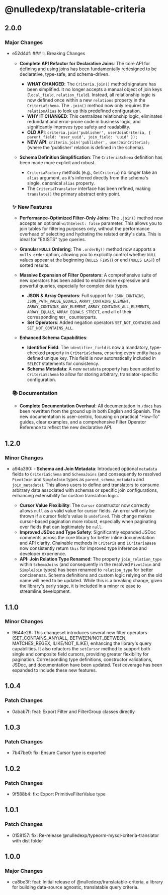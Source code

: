 # @nulledexp/translatable-criteria

## 2.0.0

### Major Changes

- e52d4df: ### 💥 Breaking Changes

  - **Complete API Refactor for Declarative Joins**: The core API for defining and using joins has been fundamentally redesigned to be declarative, type-safe, and schema-driven.

    - **WHAT CHANGED**: The `Criteria.join()` method signature has been simplified. It no longer accepts a manual object of join keys (`local_field`, `relation_field`). Instead, all relationship logic is now defined once within a new `relations` property in the `CriteriaSchema`. The `.join()` method now only requires the `relationAlias` to look up this predefined configuration.
    - **WHY IT CHANGED**: This centralizes relationship logic, eliminates redundant and error-prone code in business logic, and significantly improves type safety and readability.
    - **OLD API**: `criteria.join('publisher', userJoinCriteria, { parent_field: 'user_uuid', join_field: 'uuid' });`
    - **NEW API**: `criteria.join('publisher', userJoinCriteria);` (where the 'publisher' relation is defined in the schema).

  - **Schema Definition Simplification**: The `CriteriaSchema` definition has been made more explicit and robust.
    - `CriteriaFactory` methods (e.g., `GetCriteria`) no longer take an `alias` argument, as it's inferred directly from the schema's single, canonical `alias` property.
    - The `CriteriaTranslator` interface has been refined, making `translate()` the primary abstract entry point.

  ### ✨ New Features

  - **Performance-Optimized Filter-Only Joins**: The `.join()` method now accepts an optional `withSelect: false` parameter. This allows you to join tables for filtering purposes only, without the performance overhead of selecting and hydrating the related entity's data. This is ideal for "EXISTS" type queries.
  - **Granular `NULLS` Ordering**: The `.orderBy()` method now supports a `nulls_order` option, allowing you to explicitly control whether `NULL` values appear at the beginning (`NULLS FIRST`) or end (`NULLS LAST`) of sorted results.
  - **Massive Expansion of Filter Operators**: A comprehensive suite of new operators has been added to enable more expressive and powerful queries, especially for complex data types.

    - **JSON & Array Operators**: Full support for `JSON_CONTAINS`, `JSON_PATH_VALUE_EQUALS`, `ARRAY_CONTAINS_ELEMENT`, `ARRAY_CONTAINS_ANY_ELEMENT`, `ARRAY_CONTAINS_ALL_ELEMENTS`, `ARRAY_EQUALS`, `ARRAY_EQUALS_STRICT`, and all of their corresponding `NOT_` counterparts.
    - **Set Operators**: Added negation operators `SET_NOT_CONTAINS` and `SET_NOT_CONTAINS_ALL`.

  - **Enhanced Schema Capabilities**:
    - **Identifier Field**: The `identifier_field` is now a mandatory, type-checked property in `CriteriaSchema`, ensuring every entity has a defined unique key. This field is now automatically included in `SELECT` statements for consistency.
    - **Schema Metadata**: A new `metadata` property has been added to `CriteriaSchema` to allow for storing arbitrary, translator-specific configuration.

  ### 📚 Documentation

  - **Complete Documentation Overhaul**: All documentation in `/docs` has been rewritten from the ground up in both English and Spanish. The new documentation is user-centric, focusing on practical "How-To" guides, clear examples, and a comprehensive Filter Operator Reference to reflect the new declarative API.

## 1.2.0

### Minor Changes

- a94a390: - **Schema and Join Metadata**: Introduced optional `metadata` fields to `CriteriaSchema` and `SchemaJoins` (and consequently to resolved `PivotJoin` and `SimpleJoin` types as `parent_schema_metadata` and `join_metadata`). This allows users to define and translators to consume arbitrary data associated with schemas or specific join configurations, enhancing extensibility for custom translation logic.

  - **Cursor Value Flexibility**: The `Cursor` constructor now correctly allows `null` as a valid value for cursor fields. An error will only be thrown if a cursor field's value is `undefined`. This change makes cursor-based pagination more robust, especially when paginating over fields that can legitimately be `null`.
  - **Improved JSDoc and Type Safety**: Significantly expanded JSDoc comments across the core library for better inline documentation and API clarity. Chainable methods in `Criteria` and `ICriteriaBase` now consistently return `this` for improved type inference and developer experience.
  - **API: Join Relation Type Renamed**: The property `join_relation_type` within `SchemaJoins` (and consequently in the resolved `PivotJoin` and `SimpleJoin` types) has been renamed to `relation_type` for better conciseness. Schema definitions and custom logic relying on the old name will need to be updated. While this is a breaking change, given the library's early stage, it is included in a minor release to streamline development.

## 1.1.0

### Minor Changes

- 9644e29: This changeset introduces several new filter operators (SET_CONTAINS_ANY/ALL, BETWEEN/NOT_BETWEEN, MATCHES_REGEX, ILIKE/NOT_ILIKE), enhancing the library's query capabilities. It also refactors the `setCursor` method to support both single and composite field cursors, providing greater flexibility for pagination. Corresponding type definitions, constructor validations, JSDoc, and documentation have been updated. Test coverage has been expanded to include these new features.

## 1.0.4

### Patch Changes

- 0abab7f: feat: Export Filter and FilterGroup classes directly

## 1.0.3

### Patch Changes

- 7b47be0: fix: Ensure Cursor type is exported

## 1.0.2

### Patch Changes

- 9f588b4: fix: Export PrimitiveFilterValue type

## 1.0.1

### Patch Changes

- 0158157: fix: Re-release @nulledexp/typeorm-mysql-criteria-translator with dist folder

## 1.0.0

### Major Changes

- ca8be3f: feat: Initial release of @nulledexp/translatable-criteria, a library for building data-source agnostic, translatable query criteria.
